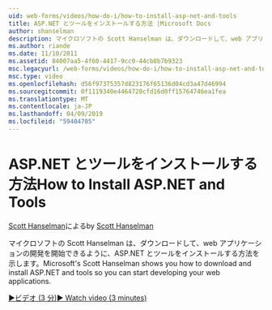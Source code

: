 ```yaml
---
uid: web-forms/videos/how-do-i/how-to-install-asp-net-and-tools
title: ASP.NET とツールをインストールする方法 |Microsoft Docs
author: shanselman
description: マイクロソフトの Scott Hanselman は、ダウンロードして、web アプリケーションの開発を開始できるように、ASP.NET とツールをインストールする方法を示します。
ms.author: riande
ms.date: 11/10/2011
ms.assetid: 84007aa5-4f60-4417-9cc0-44cb8b7b9323
msc.legacyurl: /web-forms/videos/how-do-i/how-to-install-asp-net-and-tools
msc.type: video
ms.openlocfilehash: d56f97375357d823176f65136d04cd3a47d46994
ms.sourcegitcommit: 0f1119340e4464720cfd16d0ff15764746ea1fea
ms.translationtype: MT
ms.contentlocale: ja-JP
ms.lasthandoff: 04/09/2019
ms.locfileid: "59404705"
---
```

# <a name="how-to-install-aspnet-and-tools"></a><span data-ttu-id="453a0-103">ASP.NET とツールをインストールする方法</span><span class="sxs-lookup"><span data-stu-id="453a0-103">How to Install ASP.NET and Tools</span></span>

<span data-ttu-id="453a0-104">[Scott Hanselman](https://github.com/shanselman)による</span><span class="sxs-lookup"><span data-stu-id="453a0-104">by [Scott Hanselman](https://github.com/shanselman)</span></span>

<span data-ttu-id="453a0-105">マイクロソフトの Scott Hanselman は、ダウンロードして、web アプリケーションの開発を開始できるように、ASP.NET とツールをインストールする方法を示します。</span><span class="sxs-lookup"><span data-stu-id="453a0-105">Microsoft's Scott Hanselman shows you how to download and install ASP.NET and tools so you can start developing your web applications.</span></span>

[<span data-ttu-id="453a0-106">&#9654;ビデオ (3 分)</span><span class="sxs-lookup"><span data-stu-id="453a0-106">&#9654; Watch video (3 minutes)</span></span>](https://channel9.msdn.com/Blogs/ASP-NET-Site-Videos/how-to-install-asp-net-and-tools)
